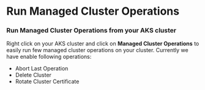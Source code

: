 # Run Managed Cluster Operations

### Run Managed Cluster Operations from your AKS cluster

Right click on your AKS cluster and click on **Managed Cluster Operations** to easily run few managed cluster operations on your cluster. Currently we have enable following operations:

- Abort Last Operation
- Delete Cluster
- Rotate Cluster Certificate
